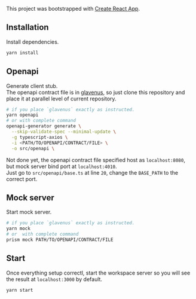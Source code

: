 This project was bootstrapped with [Create React App](https://github.com/facebook/create-react-app).

## Installation

Install dependencies.

```bash
yarn install
```

## Openapi

Generate client stub.  
The openapi contract file is in [glavenus](https://github.com/Rugal/glavenus/blob/master/configuration/openapi/contract.yml), so just clone this repository and place it at parallel level of current repository.  

```bash
# if you place `glavenus` exactly as instructed.
yarn openapi
# or with complete command
openapi-generator generate \
  --skip-validate-spec --minimal-update \
  -g typescript-axios \
  -i <PATH/TO/OPENAPI/CONTRACT/FILE> \
  -o src/openapi \
```
Not done yet, the openapi contract file specified host as `localhost:8080`, but mock server bind port at `localhost:4010`.  
Just go to `src/openapi/base.ts` at line `20`, change the `BASE_PATH` to the correct port.  

## Mock server

Start mock server.  

```bash
# if you place `glavenus` exactly as instructed.
yarn mock
# or  with complete command
prism mock PATH/TO/OPENAPI/CONTRACT/FILE
```

## Start

Once everything setup correctl, start the workspace server so you will see the result at `localhost:3000` by default.  

```bash
yarn start
```